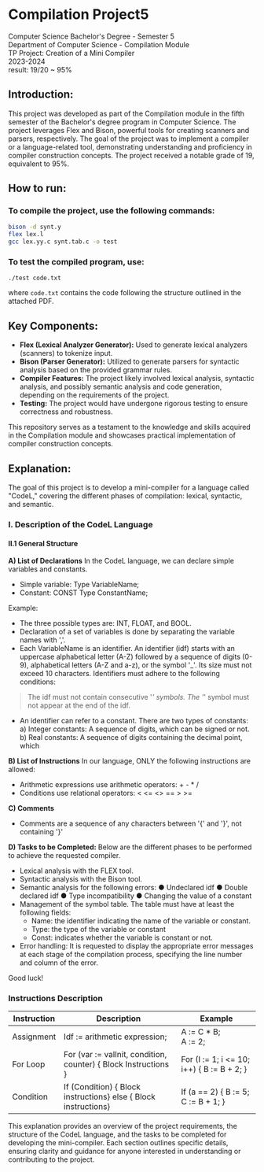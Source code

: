 # Compilation Project5
Computer Science Bachelor's Degree - Semester 5 <br>
Department of Computer Science - Compilation Module
<br>
TP Project: Creation of a Mini Compiler
<br>
2023-2024
<br>
result: 19/20 ~ 95%

## Introduction: 
This project was developed as part of the Compilation module in the fifth semester of the Bachelor's degree program in Computer Science. The project leverages Flex and Bison, powerful tools for creating scanners and parsers, respectively. The goal of the project was to implement a compiler or a language-related tool, demonstrating understanding and proficiency in compiler construction concepts. The project received a notable grade of 19, equivalent to 95%.

## How to run:
### To compile the project, use the following commands:

```bash
bison -d synt.y
flex lex.l
gcc lex.yy.c synt.tab.c -o test
```

### To test the compiled program, use:
```
./test code.txt
```

where `code.txt` contains the code following the structure outlined in the attached PDF.

## Key Components:
- **Flex (Lexical Analyzer Generator):** Used to generate lexical analyzers (scanners) to tokenize input.
- **Bison (Parser Generator):** Utilized to generate parsers for syntactic analysis based on the provided grammar rules.
- **Compiler Features:** The project likely involved lexical analysis, syntactic analysis, and possibly semantic analysis and code generation, depending on the requirements of the project.
- **Testing:** The project would have undergone rigorous testing to ensure correctness and robustness.

This repository serves as a testament to the knowledge and skills acquired in the Compilation module and showcases practical implementation of compiler construction concepts.




## Explanation:
The goal of this project is to develop a mini-compiler for a language called "CodeL," covering the different phases of compilation: lexical, syntactic, and semantic.

### I. Description of the CodeL Language

#### II.1 General Structure
**A) List of Declarations**
In the CodeL language, we can declare simple variables and constants.
- Simple variable: Type VariableName;
- Constant: CONST Type ConstantName;

Example:
- The three possible types are: INT, FLOAT, and BOOL.
- Declaration of a set of variables is done by separating the variable names with ','.
- Each VariableName is an identifier. An identifier (idf) starts with an uppercase alphabetical letter (A-Z) followed by a sequence of digits (0-9), alphabetical letters (A-Z and a-z), or the symbol '_'. Its size must not exceed 10 characters.
Identifiers must adhere to the following conditions:
> The idf must not contain consecutive '_' symbols.
> The '_' symbol must not appear at the end of the idf.
- An identifier can refer to a constant. There are two types of constants:
a) Integer constants: A sequence of digits, which can be signed or not.
b) Real constants: A sequence of digits containing the decimal point, which

**B) List of Instructions**
In our language, ONLY the following instructions are allowed:
- Arithmetic expressions use arithmetic operators: + - * /
- Conditions use relational operators: < <= <> == > >=

**C) Comments**
- Comments are a sequence of any characters between '{' and '}', not containing '}'

**D) Tasks to be Completed:**
Below are the different phases to be performed to achieve the requested compiler.

- Lexical analysis with the FLEX tool.
- Syntactic analysis with the Bison tool.
- Semantic analysis for the following errors:
  ● Undeclared idf
  ● Double declared idf
  ● Type incompatibility
  ● Changing the value of a constant
- Management of the symbol table. The table must have at least the following fields:
  - Name: the identifier indicating the name of the variable or constant.
  - Type: the type of the variable or constant
  - Const: indicates whether the variable is constant or not.
- Error handling:
  It is requested to display the appropriate error messages at each stage of the compilation process, specifying the line number and column of the error.

Good luck!

### Instructions Description
Instruction | Description | Example
--- | --- | ---
Assignment | Idf := arithmetic expression; | A := C * B;<br> A := 2;
For Loop | For (var := valInit, condition, counter) { Block Instructions } | For (I := 1; i <= 10; i++) { B := B + 2; }
Condition | If (Condition) { Block instructions} else { Block instructions} | If (a == 2) { B := 5; C := B + 1; }

This explanation provides an overview of the project requirements, the structure of the CodeL language, and the tasks to be completed for developing the mini-compiler. Each section outlines specific details, ensuring clarity and guidance for anyone interested in understanding or contributing to the project.

